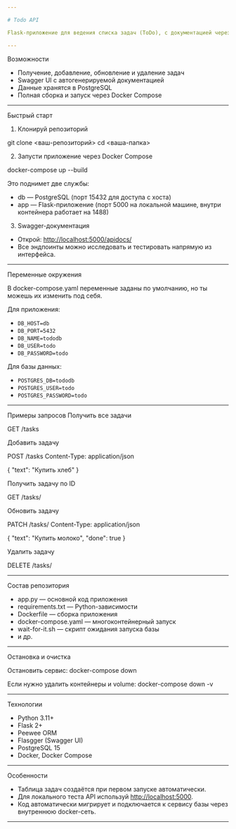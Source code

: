 ```yaml
---

# Todo API

Flask-приложение для ведения списка задач (ToDo), с документацией через Swagger и хранением данных в PostgreSQL (через Peewee ORM).

---
```

Возможности

- Получение, добавление, обновление и удаление задач
- Swagger UI с автогенерируемой документацией
- Данные хранятся в PostgreSQL
- Полная сборка и запуск через Docker Compose

---
Быстрый старт
1. Клонируй репозиторий

git clone <ваш-репозиторий>
cd <ваша-папка>

2. Запусти приложение через Docker Compose

docker-compose up --build


Это поднимет две службы:
- db — PostgreSQL (порт 15432 для доступа с хоста)
- app — Flask-приложение (порт 5000 на локальной машине, внутри контейнера работает на 1488)
3. Swagger-документация

- Открой: [http://localhost:5000/apidocs/](http://localhost:5000/apidocs/)  
- Все эндпоинты можно исследовать и тестировать напрямую из интерфейса.

---
Переменные окружения

В docker-compose.yaml переменные заданы по умолчанию, но ты можешь их изменить под себя.

Для приложения:
- `DB_HOST=db`
- `DB_PORT=5432`
- `DB_NAME=tododb`
- `DB_USER=todo`
- `DB_PASSWORD=todo`

Для базы данных:
- `POSTGRES_DB=tododb`
- `POSTGRES_USER=todo`
- `POSTGRES_PASSWORD=todo`

---
Примеры запросов
Получить все задачи

GET /tasks

Добавить задачу

POST /tasks
Content-Type: application/json

{
  "text": "Купить хлеб"
}

Получить задачу по ID

GET /tasks/<id>

Обновить задачу

PATCH /tasks/<id>
Content-Type: application/json

{
  "text": "Купить молоко",
  "done": true
}

Удалить задачу

DELETE /tasks/<id>


---
Состав репозитория

- app.py — основной код приложения
- requirements.txt — Python-зависимости
- Dockerfile — сборка приложения
- docker-compose.yaml — многоконтейнерный запуск
- wait-for-it.sh — скрипт ожидания запуска базы
- и др.

---
Остановка и очистка

Остановить сервис:
docker-compose down


Если нужно удалить контейнеры и volume:
docker-compose down -v


---
Технологии

- Python 3.11+
- Flask 2+
- Peewee ORM
- Flasgger (Swagger UI)
- PostgreSQL 15
- Docker, Docker Compose

---
Особенности

- Таблица задач создаётся при первом запуске автоматически.
- Для локального теста API используй [http://localhost:5000](http://localhost:5000).
- Код автоматически мигрирует и подключается к сервису базы через внутреннюю docker-сеть.

---
